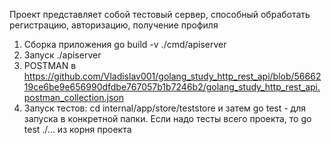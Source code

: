 Проект представляет собой тестовый сервер, способный обработать регистрацию, авторизацию, получение профиля

1. Сборка приложения go build -v ./cmd/apiserver
2. Запуск  ./apiserver
3. POSTMAN в https://github.com/Vladislav001/golang_study_http_rest_api/blob/5666219ce6be9e656990dfdbe767057b1b7246b2/golang_study_http_rest_api.postman_collection.json
4. Запуск тестов: cd internal/app/store/teststore и затем go test - для запуска в конкретной папки. Если надо тесты всего проекта, то  go test ./... из корня проекта